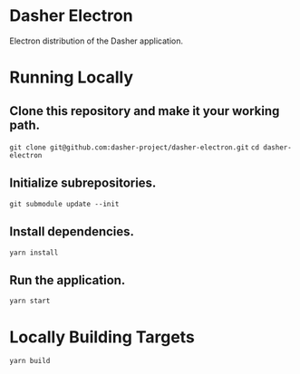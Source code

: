 # Dasher Electron

Electron distribution of the Dasher application.

# Running Locally

## Clone this repository and make it your working path.
`git clone git@github.com:dasher-project/dasher-electron.git`
`cd dasher-electron`

## Initialize subrepositories.
`git submodule update --init`

## Install dependencies.
`yarn install`

## Run the application.
`yarn start`


# Locally Building Targets

`yarn build`
